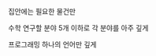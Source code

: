 집안에는 필요한 물건만

수학
연구할 분야 5개 이하로
각 분야를 아주 깊게

프로그래밍
하나의 언어만 깊게
<!--stackedit_data:
eyJoaXN0b3J5IjpbNTUxNjY4NDYzXX0=
-->